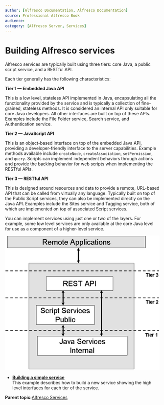 ```yaml
---
author: [Alfresco Documentation, Alfresco Documentation]
source: Professional Alfresco Book
audience: 
category: [Alfresco Server, Services]
---
```


# Building Alfresco services

Alfresco services are typically built using three tiers: core Java, a public script service, and a RESTful API.

Each tier generally has the following characteristics:

**Tier 1 — Embedded Java API**

This is a low level, stateless API implemented in Java, encapsulating all the functionality provided by the service and is typically a collection of fine-grained, stateless methods. It is considered an internal API only suitable for core Java developers. All other interfaces are built on top of these APIs. Examples include the File Folder service, Search service, and Authentication service.

**Tier 2 — JavaScript API**

This is an object-based interface on top of the embedded Java API, providing a developer-friendly interface to the server capabilities. Example methods available include `createNode`, `createAssociation`, `setPermission`, and `query`. Scripts can implement independent behaviors through actions and provide the backing behavior for web scripts when implementing the RESTful APIs.

**Tier 3 — RESTful API**

This is designed around resources and data to provide a remote, URL-based API that can be called from virtually any language. Typically built on top of the Public Script services, they can also be implemented directly on the Java API. Examples include the Sites service and Tagging service, both of which are implemented on top of associated Script services.

You can implement services using just one or two of the layers. For example, some low level services are only available at the core Java level for use as a component of a higher-level service.

![](../images/serv-tiers.png)

-   **[Building a simple service](../tasks/serv-build.md)**  
This example describes how to build a new service showing the high level interfaces for each tier of the service.

**Parent topic:**[Alfresco Services](../concepts/serv-using-about.md)

